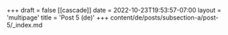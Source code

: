 +++
draft = false
[[cascade]]
date = 2022-10-23T19:53:57-07:00
layout = 'multipage'
title = 'Post 5 (de)'
+++
content/de/posts/subsection-a/post-5/_index.md
